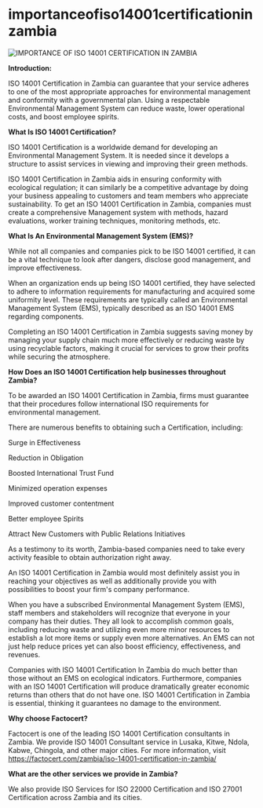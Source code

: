 # importanceofiso14001certificationinzambia

![IMPORTANCE OF ISO 14001 CERTIFICATION IN ZAMBIA](https://user-images.githubusercontent.com/89084770/163175483-55adeb15-6261-4ca1-9a3f-e80605320fbe.png)

**Introduction:**

ISO 14001 Certification in Zambia can guarantee that your service adheres to one of the most appropriate approaches for environmental management and conformity with a governmental plan. Using a respectable Environmental Management System can reduce waste, lower operational costs, and boost employee spirits.

**What Is ISO 14001 Certification?**

ISO 14001 Certification is a worldwide demand for developing an Environmental Management System. It is needed since it develops a structure to assist services in viewing and improving their green methods.

ISO 14001 Certification in Zambia aids in ensuring conformity with ecological regulation; it can similarly be a competitive advantage by doing your business appealing to customers and team members who appreciate sustainability. To get an ISO 14001 Certification in Zambia, companies must create a comprehensive Management system with methods, hazard evaluations, worker training techniques, monitoring methods, etc.

**What Is An Environmental Management System (EMS)?**

While not all companies and companies pick to be ISO 14001 certified, it can be a vital technique to look after dangers, disclose good management, and improve effectiveness.

When an organization ends up being ISO 14001 certified, they have selected to adhere to information requirements for manufacturing and acquired some uniformity level.
These requirements are typically called an Environmental Management System (EMS), typically described as an ISO 14001 EMS regarding components.

Completing an ISO 14001 Certification in Zambia suggests saving money by managing your supply chain much more effectively or reducing waste by using recyclable factors, making it crucial for services to grow their profits while securing the atmosphere.

**How Does an ISO 14001 Certification help businesses throughout Zambia?**

To be awarded an ISO 14001 Certification in Zambia, firms must guarantee that their procedures follow international ISO requirements for environmental management.

There are numerous benefits to obtaining such a Certification, including:

Surge in Effectiveness

Reduction in Obligation

Boosted International Trust Fund

Minimized operation expenses

Improved customer contentment

Better employee Spirits

Attract New Customers with Public Relations Initiatives

As a testimony to its worth, Zambia-based companies need to take every activity feasible to obtain authorization right away.

An ISO 14001 Certification in Zambia would most definitely assist you in reaching your objectives as well as additionally provide you with possibilities to boost your firm's company performance.

When you have a subscribed Environmental Management System (EMS), staff members and stakeholders will recognize that everyone in your company has their duties. They all look to accomplish common goals, including reducing waste and utilizing even more minor resources to establish a lot more items or supply even more alternatives.
An EMS can not just help reduce prices yet can also boost efficiency, effectiveness, and revenues.

Companies with ISO 14001 Certification In Zambia do much better than those without an EMS on ecological indicators.
Furthermore, companies with an ISO 14001 Certification will produce dramatically greater economic returns than others that do not have one.
ISO 14001 Certification in Zambia is essential, thinking it guarantees no damage to the environment.

**Why choose Factocert?**

Factocert is one of the leading ISO 14001 Certification consultants in Zambia. We provide ISO 14001 Consultant service in Lusaka, Kitwe, Ndola, Kabwe, Chingola, and other major cities. For more information, visit <a href="url">https://factocert.com/zambia/iso-14001-certification-in-zambia/</a>

**What are the other services we provide in Zambia?**

We also provide ISO Services for ISO 22000 Certification and ISO 27001 Certification across Zambia and its cities.
